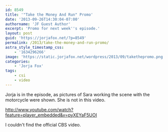 ```yaml
---
id: 8549
title: '"Take the Money And Run" Promo'
date: '2013-09-26T14:30:04-07:00'
authorname: 'JF Guest Author'
excerpt: 'Promo for next week''s episode.'
layout: post
guid: 'https://jorjafox.net/?p=8549'
permalink: /2013/take-the-money-and-run-promo/
astra_style_timestamp_css:
    - '1634296266'
image: 'https://static.jorjafox.net/wordpress/2013/09/takethepromo.png'
categories:
    - 'Jorja Fox'
tags:
    - csi
    - video
---
```


Jorja is in the episode, as pictures of Sara working the scene with the motorcycle were shown. She is not in this video.

http://www.youtube.com/watch?feature=player_embedded&v=pyXEYaF5UOI

I couldn't find the official CBS video.
